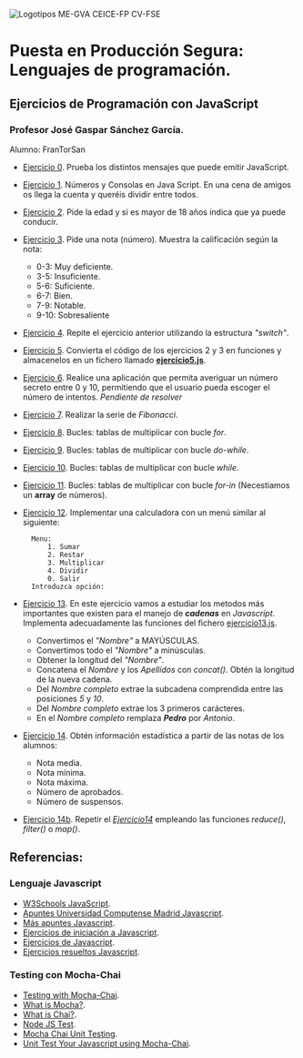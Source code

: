 ![Logotipos ME-GVA CEICE-FP CV-FSE](/imagenes/Logotipos.png)
# Puesta en Producción Segura: Lenguajes de programación.
## Ejercicios de Programación con JavaScript
### Profesor José Gaspar Sánchez García.
Alumno: FranTorSan

* [Ejercicio 0](ejercicio0.html). Prueba los distintos mensajes que puede emitir JavaScript.
* [Ejercicio 1](ejercicio1.html). Números y Consolas en Java Script. En una cena de amigos os llega la cuenta y queréis dividir entre todos.   
* [Ejercicio 2](ejercicio2.html). Pide la edad y si es mayor de 18 años indica que ya puede conducir.
* [Ejercicio 3](ejercicio3.html). Pide una nota (número). Muestra la calificación según la nota:
    - 0-3: Muy deficiente.
    - 3-5: Insuficiente.
    - 5-6: Suficiente.
    - 6-7: Bien.
    - 7-9: Notable.
    - 9-10: Sobresaliente
* [Ejercicio 4](ejercicio4.html). Repite el ejercicio anterior utilizando la estructura *"switch"*.
* [Ejercicio 5](ejercicio5.html). Convierta el código de los ejercicios 2 y 3 en funciones y almacenelos en un fichero llamado **[ejercicio5.js](js/ejercicio5.js)**.
* [Ejercicio 6](ejercicio6.html). Realice una aplicación que permita averiguar un número secreto entre 0 y 10, permitiendo que el usuario pueda escoger el número de intentos. *Pendiente de resolver*
* [Ejercicio 7](ejercicio7.html). Realizar la serie de *Fibonacci*.
* [Ejercicio 8](ejercicio8.html). Bucles: tablas de multiplicar con bucle *for*.
* [Ejercicio 9](ejercicio9.html). Bucles: tablas de multiplicar con bucle *do-while*.
* [Ejercicio 10](ejercicio10.html). Bucles: tablas de multiplicar con bucle *while*.
* [Ejercicio 11](ejercicio11.html). Bucles: tablas de multiplicar con bucle *for-in* (Necestiamos un **array** de números).
* [Ejercicio 12](ejercicio12.html). Implementar una calculadora con un menú similar al siguiente:

        Menu:
            1. Sumar
            2. Restar
            3. Multiplicar
            4. Dividir
            0. Salir
        Introduzca opción:
* [Ejercicio 13](ejercicio13.html). En este ejercicio vamos a estudiar los metodos más importantes que existen para el manejo de ***cadenas*** en *Javascript*. Implementa adecuadamente las funciones del fichero [ejercicio13.js](js/ejercicio13.js).
    - Convertimos el *"Nombre"* a MAYÚSCULAS.
    - Convertimos todo el *"Nombre"* a minúsculas.
    - Obtener la longitud del *"Nombre"*.
    - Concatena el *Nombre* y los *Apellidos* con *concat()*. Obtén la longitud de la nueva cadena.
    - Del *Nombre completo* extrae la subcadena comprendida entre las posiciones *5* y *10*.
    - Del *Nombre completo* extrae los 3 primeros carácteres.
    - En el *Nombre completo* remplaza ***Pedro*** por *Antonio*. 
* [Ejercicio 14](ejercicio14.html). Obtén información estadística a partir de las notas de los alumnos:
    - Nota media.
    - Nota mínima.
    - Nota máxima.
    - Número de aprobados.
    - Número de suspensos.
* [Ejercicio 14b](ejerccio14b.html). Repetir el *[Ejercicio14](ejercicio14.html)* empleando las funciones *reduce()*, *filter()* o *map()*. 

## Referencias:
### Lenguaje Javascript
- [W3Schools JavaScript](https://www.w3schools.com/js/).
- [Apuntes Universidad Computense Madrid Javascript](https://www.fdi.ucm.es/profesor/jpavon/web/24-javascript.pdf).
- [Más apuntes Javascript](https://www.fdi.ucm.es/profesor/fpeinado/courses/webtech/Tema5-JavaScript1.pdf).
- [Ejercicios de iniciación a Javascript](https://tutobasico.com/basicos-javascript/).
- [Ejercicios de Javascript](https://www.uv.es/mplac/LaNau/4_Javascript/Ejercicios.htm).
- [Ejercicios resueltos Javascript](https://www.programacionfacil.org/cursos/javascript/javascript_ejercicios_resueltos_1.html).

### Testing con Mocha-Chai
- [Testing with Mocha-Chai](https://gist.github.com/mdang/1a2c1b0ddeba637dd537c8fe03349c83).
- [What is Mocha?](https://github.com/mochajs/mocha).
- [What is Chai?](https://github.com/chaijs/chai).
- [Node JS Test](https://github.com/l3lackcurtains/nodejs-mocha-chai-test-tdd).
- [Mocha Chai Unit Testing](https://github.com/KovDimaY/Mocha-Chai-Unit-Testing).
- [Unit Test Your Javascript using Mocha-Chai](https://www.sitepoint.com/unit-test-javascript-mocha-chai/).
